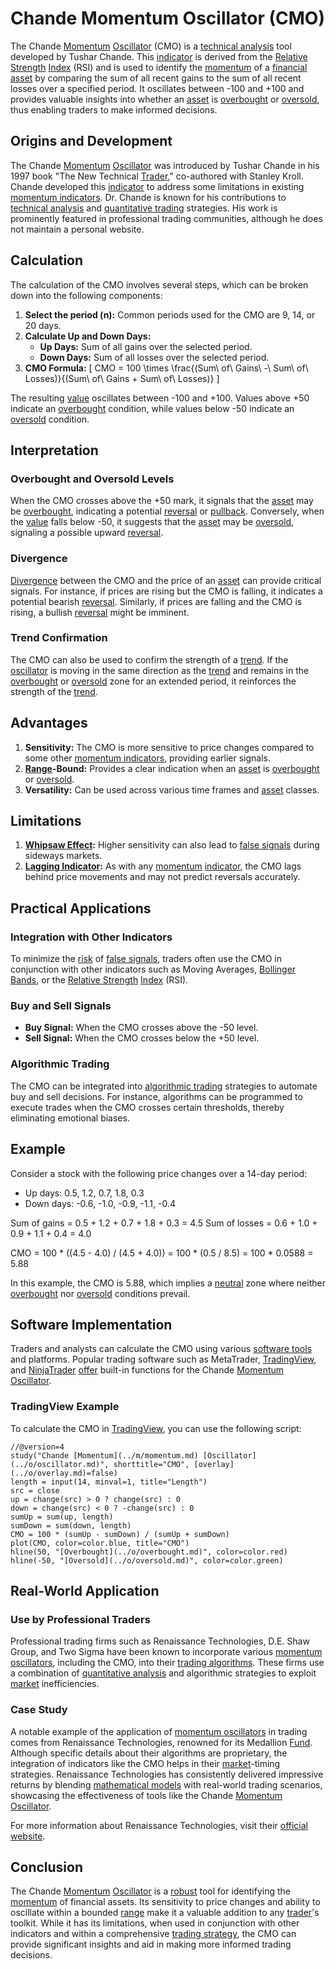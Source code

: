 # Chande Momentum Oscillator (CMO)

The Chande [Momentum](../m/momentum.md) [Oscillator](../o/oscillator.md) (CMO) is a [technical analysis](../t/technical_analysis.md) tool developed by Tushar Chande. This [indicator](../i/indicator.md) is derived from the [Relative Strength](../r/relative_strength.md) [Index](../i/index_instrument.md) (RSI) and is used to identify the [momentum](../m/momentum.md) of a [financial asset](../f/financial_asset.md) by comparing the sum of all recent gains to the sum of all recent losses over a specified period. It oscillates between -100 and +100 and provides valuable insights into whether an [asset](../a/asset.md) is [overbought](../o/overbought.md) or [oversold](../o/oversold.md), thus enabling traders to make informed decisions.

## Origins and Development

The Chande [Momentum](../m/momentum.md) [Oscillator](../o/oscillator.md) was introduced by Tushar Chande in his 1997 book "The New Technical [Trader](../t/trader.md)," co-authored with Stanley Kroll. Chande developed this [indicator](../i/indicator.md) to address some limitations in existing [momentum indicators](../m/momentum_indicators.md). Dr. Chande is known for his contributions to [technical analysis](../t/technical_analysis.md) and [quantitative trading](../q/quantitative_trading.md) strategies. His work is prominently featured in professional trading communities, although he does not maintain a personal website.

## Calculation

The calculation of the CMO involves several steps, which can be broken down into the following components:
1. **Select the period (n):** Common periods used for the CMO are 9, 14, or 20 days.
2. **Calculate Up and Down Days:**
   - **Up Days:** Sum of all gains over the selected period.
   - **Down Days:** Sum of all losses over the selected period.
3. **CMO Formula:**
   \[
   CMO = 100 \times \frac{(Sum\ of\ Gains\ -\ Sum\ of\ Losses)}{(Sum\ of\ Gains + Sum\ of\ Losses)}
   \]

The resulting [value](../v/value.md) oscillates between -100 and +100. Values above +50 indicate an [overbought](../o/overbought.md) condition, while values below -50 indicate an [oversold](../o/oversold.md) condition.

## Interpretation

### Overbought and Oversold Levels

When the CMO crosses above the +50 mark, it signals that the [asset](../a/asset.md) may be [overbought](../o/overbought.md), indicating a potential [reversal](../r/reversal.md) or [pullback](../p/pullback.md). Conversely, when the [value](../v/value.md) falls below -50, it suggests that the [asset](../a/asset.md) may be [oversold](../o/oversold.md), signaling a possible upward [reversal](../r/reversal.md). 

### Divergence

[Divergence](../d/divergence.md) between the CMO and the price of an [asset](../a/asset.md) can provide critical signals. For instance, if prices are rising but the CMO is falling, it indicates a potential bearish [reversal](../r/reversal.md). Similarly, if prices are falling and the CMO is rising, a bullish [reversal](../r/reversal.md) might be imminent.

### Trend Confirmation

The CMO can also be used to confirm the strength of a [trend](../t/trend.md). If the [oscillator](../o/oscillator.md) is moving in the same direction as the [trend](../t/trend.md) and remains in the [overbought](../o/overbought.md) or [oversold](../o/oversold.md) zone for an extended period, it reinforces the strength of the [trend](../t/trend.md).

## Advantages

1. **Sensitivity:** The CMO is more sensitive to price changes compared to some other [momentum indicators](../m/momentum_indicators.md), providing earlier signals.
2. **[Range](../r/range.md)-Bound:** Provides a clear indication when an [asset](../a/asset.md) is [overbought](../o/overbought.md) or [oversold](../o/oversold.md).
3. **Versatility:** Can be used across various time frames and [asset](../a/asset.md) classes.

## Limitations

1. **[Whipsaw Effect](../w/whipsaw_effect.md):** Higher sensitivity can also lead to [false signals](../f/false_signals_in_trading.md) during sideways markets.
2. **[Lagging Indicator](../l/lagging_indicator.md):** As with any [momentum](../m/momentum.md) [indicator](../i/indicator.md), the CMO lags behind price movements and may not predict reversals accurately.

## Practical Applications

### Integration with Other Indicators

To minimize the [risk](../r/risk.md) of [false signals](../f/false_signals_in_trading.md), traders often use the CMO in conjunction with other indicators such as Moving Averages, [Bollinger Bands](../b/bollinger_bands.md), or the [Relative Strength](../r/relative_strength.md) [Index](../i/index_instrument.md) (RSI).

### Buy and Sell Signals

- **Buy Signal:** When the CMO crosses above the -50 level.
- **Sell Signal:** When the CMO crosses below the +50 level.

### Algorithmic Trading

The CMO can be integrated into [algorithmic trading](../a/algorithmic_trading.md) strategies to automate buy and sell decisions. For instance, algorithms can be programmed to execute trades when the CMO crosses certain thresholds, thereby eliminating emotional biases.

## Example

Consider a stock with the following price changes over a 14-day period:

- Up days: 0.5, 1.2, 0.7, 1.8, 0.3
- Down days: -0.6, -1.0, -0.9, -1.1, -0.4

Sum of gains = 0.5 + 1.2 + 0.7 + 1.8 + 0.3 = 4.5
Sum of losses = 0.6 + 1.0 + 0.9 + 1.1 + 0.4 = 4.0

CMO = 100 * ((4.5 - 4.0) / (4.5 + 4.0)) 
    = 100 * (0.5 / 8.5)
    = 100 * 0.0588 
    = 5.88

In this example, the CMO is 5.88, which implies a [neutral](../n/neutral.md) zone where neither [overbought](../o/overbought.md) nor [oversold](../o/oversold.md) conditions prevail.

## Software Implementation

Traders and analysts can calculate the CMO using various [software tools](../s/software_tools_for_trading.md) and platforms. Popular trading software such as MetaTrader, [TradingView](../t/tradingview.md), and [NinjaTrader](../n/ninjatrader.md) [offer](../o/offer.md) built-in functions for the Chande [Momentum](../m/momentum.md) [Oscillator](../o/oscillator.md). 

### TradingView Example

To calculate the CMO in [TradingView](../t/tradingview.md), you can use the following script:

```pine
//@version=4
study("Chande [Momentum](../m/momentum.md) [Oscillator](../o/oscillator.md)", shorttitle="CMO", [overlay](../o/overlay.md)=false)
length = input(14, minval=1, title="Length")
src = close
up = change(src) > 0 ? change(src) : 0
down = change(src) < 0 ? -change(src) : 0
sumUp = sum(up, length)
sumDown = sum(down, length)
CMO = 100 * (sumUp - sumDown) / (sumUp + sumDown)
plot(CMO, color=color.blue, title="CMO")
hline(50, "[Overbought](../o/overbought.md)", color=color.red)
hline(-50, "[Oversold](../o/oversold.md)", color=color.green)
```

## Real-World Application

### Use by Professional Traders

Professional trading firms such as Renaissance Technologies, D.E. Shaw Group, and Two Sigma have been known to incorporate various [momentum oscillators](../m/momentum_oscillators.md), including the CMO, into their [trading algorithms](../t/trading_algorithms.md). These firms use a combination of [quantitative analysis](../q/quantitative_analysis.md) and algorithmic strategies to exploit [market](../m/market.md) inefficiencies.

### Case Study

A notable example of the application of [momentum oscillators](../m/momentum_oscillators.md) in trading comes from Renaissance Technologies, renowned for its Medallion [Fund](../f/fund.md). Although specific details about their algorithms are proprietary, the integration of indicators like the CMO helps in their [market](../m/market.md)-timing strategies. Renaissance Technologies has consistently delivered impressive returns by blending [mathematical models](../m/mathematical_models_in_trading.md) with real-world trading scenarios, showcasing the effectiveness of tools like the Chande [Momentum](../m/momentum.md) [Oscillator](../o/oscillator.md).

For more information about Renaissance Technologies, visit their [official website](https://www.rentec.com/).

## Conclusion

The Chande [Momentum](../m/momentum.md) [Oscillator](../o/oscillator.md) is a [robust](../r/robust.md) tool for identifying the [momentum](../m/momentum.md) of financial assets. Its sensitivity to price changes and ability to oscillate within a bounded [range](../r/range.md) make it a valuable addition to any [trader](../t/trader.md)'s toolkit. While it has its limitations, when used in conjunction with other indicators and within a comprehensive [trading strategy](../t/trading_strategy.md), the CMO can provide significant insights and aid in making more informed trading decisions.